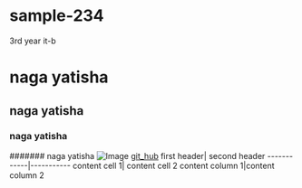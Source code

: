 # sample-234
3rd year it-b



# naga yatisha
## naga yatisha
### naga yatisha



####### naga yatisha
![Image](https://miro.medium.com/max/4400/1*oMC83-7fB27k1tTMxDfRaQ.png)
[git_hub](yatisha-756)
first header| second header
------------|-----------
content cell 1| content cell 2
content column 1|content column 2
